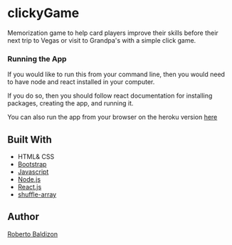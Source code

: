 # clickyGame
Memorization game to help card players improve their skills before their next trip to Vegas or visit to Grandpa's with a simple click game. 

### Running the App
If you would like to run this from your command line, then you would need to have node and react installed in your computer.

If you do so, then you should follow react documentation for installing packages, creating the app, and running it.

You can also run the app from your browser on the heroku version [here](https://b0bbybaldi.github.io/clickyGame/)

## Built With 
* HTML& CSS
* [Bootstrap](https://getbootstrap.com/) 
* [Javascript](https://www.javascript.com/) 
* [Node.js](https://nodejs.org/en/) 
* [React.js](https://reactjs.org/) 
* [shuffle-array](https://www.npmjs.com/package/shuffle-array) 

## Author 
[Roberto Baldizon](https://github.com/b0bbybaldi)
